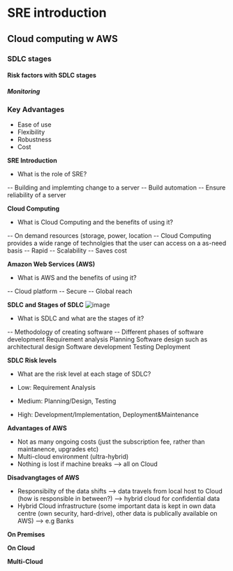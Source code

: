 # SRE introduction
## Cloud computing w AWS
### SDLC stages
#### Risk factors with SDLC stages
##### Monitoring

### Key Advantages
- Ease of use
- Flexibility
- Robustness
- Cost

**SRE Introduction**
- What is the role of SRE?

-- Building and implemting change to a server
-- Build automation
-- Ensure reliability of a server


**Cloud Computing**
- What is Cloud Computing and the benefits of using it?

-- On demand resources (storage, power, location
-- Cloud Computing provides a wide range of technolgies that the user can access on a as-need basis
-- Rapid
-- Scalability
-- Saves cost


**Amazon Web Services (AWS)**
- What is AWS and the benefits of using it?

-- Cloud platform
-- Secure
-- Global reach

**SDLC and Stages of SDLC**
![image](https://www.goodfirms.co/glossary/wp-content/uploads/2017/07/Software-Development-Life-Cycle.png)
- What is SDLC and what are the stages of it?

-- Methodology of creating software
-- Different phases of software development
Requirement analysis
Planning
Software design such as architectural design
Software development
Testing
Deployment

**SDLC Risk levels**
- What are the risk level at each stage of SDLC?

- Low: Requirement Analysis
- Medium: Planning/Design, Testing
- High: Development/Implementation, Deployment&Maintenance


**Advantages of AWS**

- Not as many ongoing costs (just the subscription fee, rather than maintanence, upgrades etc)
- Multi-cloud environment (ultra-hybrid)
- Nothing is lost if machine breaks --> all on Cloud

**Disadvangtages of AWS**

- Responsibilty of the data shifts --> data travels from local host to Cloud (how is responsible in between?) --> hybrid cloud for confidential data
- Hybrid Cloud infrastructure (some important data is kept in own data centre (own security, hard-drive), other data is publically available on AWS) --> e.g Banks

**On Premises**


**On Cloud**


**Multi-Cloud**
